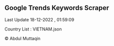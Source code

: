 

## Google Trends Keywords Scraper 
 
Last Update 18-12-2022 , 01:59:09

Country List :
VIETNAM.json



© Abdul Muttaqin 
